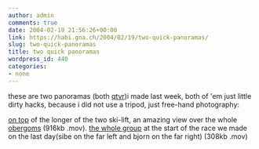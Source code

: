 ```yaml
---
author: admin
comments: true
date: 2004-02-19 21:56:26+00:00
link: https://habi.gna.ch/2004/02/19/two-quick-panoramas/
slug: two-quick-panoramas
title: two quick panoramas
wordpress_id: 440
categories:
- none
---
```


these are two panoramas (both [qtvr](http://www.apple.com/quicktime/qtvr/))i made last week, both of 'em just little dirty hacks, because i did not use a tripod, just free-hand photography:

[on top](https://habi.gna.ch/blog/images/oberwald.mov) of the longer of the two ski-lift, an amazing view over the whole [obergoms](http://www.obergoms.ch/) (916kb .mov).
[the whole group](https://habi.gna.ch/blog/images/gruppenpanorama.mov) at the start of the race we made on the last day(sibe on the far left and bjorn on the far right) (308kb .mov)
